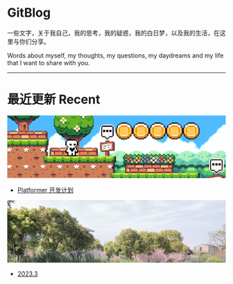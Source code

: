 # GitBlog

一些文字，关于我自己，我的思考，我的疑惑，我的白日梦，以及我的生活，在这里与你们分享。

Words about myself, my thoughts, my questions, my daydreams and my life that I want to share with you.

---

# 最近更新 Recent

![](content/assets/cover1.png)
- [Platformer 开发计划](content/Platformer开发计划.md)

![](content/assets/cover2.png)
- [2023.3](content/2023.3.md)
